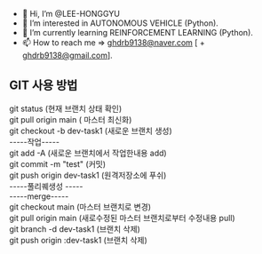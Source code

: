 - 👋 Hi, I’m @LEE-HONGGYU
- 👀 I’m interested in AUTONOMOUS VEHICLE (Python).
- 🌱 I’m currently learning REINFORCEMENT LEARNING (Python).
- 📫 How to reach me => ghdrb9138@naver.com [ + ghdrb9138@gmail.com].

<!---
LEE-HONGGYU/LEE-HONGGYU is a ✨ special ✨ repository because its `README.md` (this file) appears on your GitHub profile.
You can click the Preview link to take a look at your changes.
--->

## GIT 사용 방법
git status (현재 브랜치 상태 확인)<br/>
git pull origin main ( 마스터 최신화)<br/>
git checkout -b dev-task1 (새로운 브랜치 생성)<br/>
-----작업-----<br/>
git add -A (새로운 브랜치에서 작업한내용 add)<br/>
git commit -m "test" (커밋)<br/>
git push origin dev-task1 (원격저장소에 푸쉬)<br/>
-----풀리퀘생성 -----<br/>
-----merge-----<br/>
git checkout main (마스터 브랜치로 변경)<br/>
git pull origin main (새로수정된 마스터 브랜치로부터 수정내용 pull)<br/>
git branch -d dev-task1 (브랜치 삭제)<br/>
git push origin :dev-task1 (브랜치 삭제)<br/>

